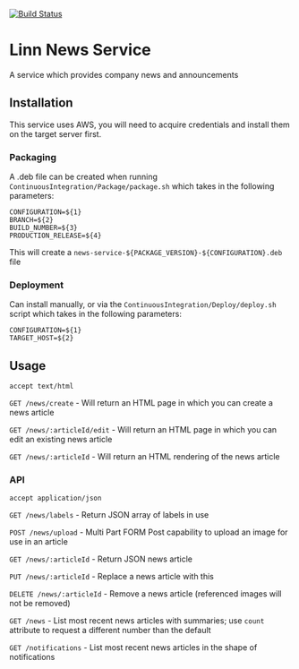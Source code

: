 [![Build Status](https://travis-ci.com/linn/news.svg?token=1ntuHFpr7zKcEqiTxNLN&branch=master)](https://travis-ci.com/linn/news)

# Linn News Service

A service which provides company news and announcements

## Installation

This service uses AWS, you will need to acquire credentials and install them on the target server first.

### Packaging

A .deb file can be created when running `ContinuousIntegration/Package/package.sh` which takes in the following parameters:

```
CONFIGURATION=${1}
BRANCH=${2}
BUILD_NUMBER=${3}
PRODUCTION_RELEASE=${4}
```

This will create a `news-service-${PACKAGE_VERSION}-${CONFIGURATION}.deb` file

### Deployment

Can install manually, or via the `ContinuousIntegration/Deploy/deploy.sh` script which takes in the following parameters:

```
CONFIGURATION=${1}
TARGET_HOST=${2}
```

## Usage

`accept text/html`


`GET /news/create` - Will return an HTML page in which you can create a news article

`GET /news/:articleId/edit` - Will return an HTML page in which you can edit an existing news article

`GET /news/:articleId` - Will return an HTML rendering of the news article

### API

`accept application/json`


`GET /news/labels` - Return JSON array of labels in use

`POST /news/upload` - Multi Part FORM Post capability to upload an image for use in an article

`GET /news/:articleId` - Return JSON news article

`PUT /news/:articleId` - Replace a news article with this

`DELETE /news/:articleId` - Remove a news article (referenced images will not be removed)

`GET /news` - List most recent news articles with summaries; use `count` attribute to request a different number than the default

`GET /notifications` - List most recent news articles in the shape of notifications
